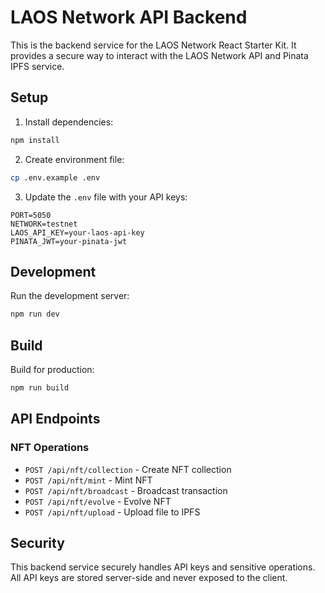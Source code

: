 # LAOS Network API Backend

This is the backend service for the LAOS Network React Starter Kit. It provides a secure way to interact with the LAOS Network API and Pinata IPFS service.

## Setup

1. Install dependencies:
```bash
npm install
```

2. Create environment file:
```bash
cp .env.example .env
```

3. Update the `.env` file with your API keys:
```env
PORT=5050
NETWORK=testnet
LAOS_API_KEY=your-laos-api-key
PINATA_JWT=your-pinata-jwt
```

## Development

Run the development server:
```bash
npm run dev
```

## Build

Build for production:
```bash
npm run build
```

## API Endpoints

### NFT Operations

- `POST /api/nft/collection` - Create NFT collection
- `POST /api/nft/mint` - Mint NFT
- `POST /api/nft/broadcast` - Broadcast transaction
- `POST /api/nft/evolve` - Evolve NFT
- `POST /api/nft/upload` - Upload file to IPFS

## Security

This backend service securely handles API keys and sensitive operations. All API keys are stored server-side and never exposed to the client. 